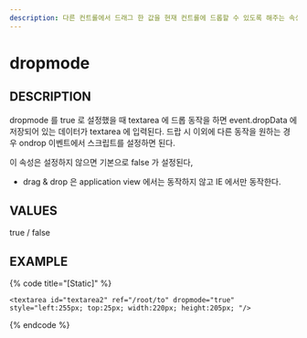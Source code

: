 ```yaml
---
description: 다른 컨트롤에서 드래그 한 값을 현재 컨트롤에 드롭할 수 있도록 해주는 속성이다
---
```


# dropmode

## DESCRIPTION

dropmode 를 true 로 설정했을 때 textarea 에 드롭 동작을 하면 event.dropData 에 저장되어 있는 데이터가 textarea 에 입력된다. 
드랍 시 이외에 다른 동작을 원하는 경우 ondrop 이벤트에서 스크립트를 설정하면 된다.

이 속성은 설정하지 않으면 기본으로 false 가 설정된다,

* drag & drop 은 application view 에서는 동작하지 않고 IE 에서만 동작한다.  

## VALUES

true / false

## EXAMPLE

{% code title="\[Static\]" %}
```markup
<textarea id="textarea2" ref="/root/to" dropmode="true" style="left:255px; top:25px; width:220px; height:205px; "/>
```
{% endcode %}

